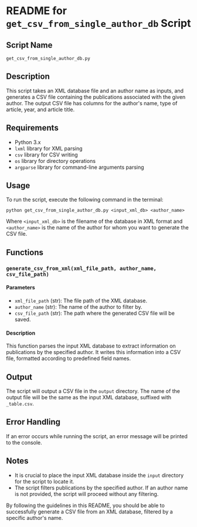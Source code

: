# README for `get_csv_from_single_author_db` Script

## Script Name
`get_csv_from_single_author_db.py`

## Description
This script takes an XML database file and an author name as inputs, and generates a CSV file containing the publications associated with the given author. The output CSV file has columns for the author's name, type of article, year, and article title.

## Requirements

- Python 3.x
- `lxml` library for XML parsing
- `csv` library for CSV writing
- `os` library for directory operations
- `argparse` library for command-line arguments parsing

## Usage

To run the script, execute the following command in the terminal:

```
python get_csv_from_single_author_db.py <input_xml_db> <author_name>
```

Where `<input_xml_db>` is the filename of the database in XML format and `<author_name>` is the name of the author for whom you want to generate the CSV file.

## Functions

### `generate_csv_from_xml(xml_file_path, author_name, csv_file_path)`

#### Parameters

- `xml_file_path` (str): The file path of the XML database.
- `author_name` (str): The name of the author to filter by.
- `csv_file_path` (str): The path where the generated CSV file will be saved.

#### Description

This function parses the input XML database to extract information on publications by the specified author. It writes this information into a CSV file, formatted according to predefined field names.

## Output

The script will output a CSV file in the `output` directory. The name of the output file will be the same as the input XML database, suffixed with `_table.csv`.

## Error Handling

If an error occurs while running the script, an error message will be printed to the console.

## Notes

- It is crucial to place the input XML database inside the `input` directory for the script to locate it.
- The script filters publications by the specified author. If an author name is not provided, the script will proceed without any filtering.

By following the guidelines in this README, you should be able to successfully generate a CSV file from an XML database, filtered by a specific author's name.
